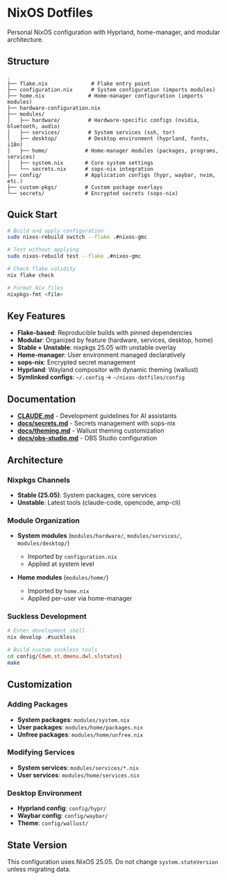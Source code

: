 # NixOS Dotfiles

Personal NixOS configuration with Hyprland, home-manager, and modular architecture.

## Structure

```
.
├── flake.nix              # Flake entry point
├── configuration.nix      # System configuration (imports modules)
├── home.nix              # Home-manager configuration (imports modules)
├── hardware-configuration.nix
├── modules/
│   ├── hardware/         # Hardware-specific configs (nvidia, bluetooth, audio)
│   ├── services/         # System services (ssh, tor)
│   ├── desktop/          # Desktop environment (hyprland, fonts, i18n)
│   ├── home/            # Home-manager modules (packages, programs, services)
│   ├── system.nix       # Core system settings
│   └── secrets.nix      # sops-nix integration
├── config/              # Application configs (hypr, waybar, nvim, etc.)
├── custom-pkgs/         # Custom package overlays
└── secrets/             # Encrypted secrets (sops-nix)
```

## Quick Start

```bash
# Build and apply configuration
sudo nixos-rebuild switch --flake .#nixos-gmc

# Test without applying
sudo nixos-rebuild test --flake .#nixos-gmc

# Check flake validity
nix flake check

# Format Nix files
nixpkgs-fmt <file>
```

## Key Features

- **Flake-based**: Reproducible builds with pinned dependencies
- **Modular**: Organized by feature (hardware, services, desktop, home)
- **Stable + Unstable**: nixpkgs 25.05 with unstable overlay
- **Home-manager**: User environment managed declaratively
- **sops-nix**: Encrypted secret management
- **Hyprland**: Wayland compositor with dynamic theming (wallust)
- **Symlinked configs**: `~/.config` → `~/nixos-dotfiles/config`

## Documentation

- **[CLAUDE.md](CLAUDE.md)** - Development guidelines for AI assistants
- **[docs/secrets.md](docs/secrets.md)** - Secrets management with sops-nix
- **[docs/theming.md](docs/theming.md)** - Wallust theming customization
- **[docs/obs-studio.md](docs/obs-studio.md)** - OBS Studio configuration

## Architecture

### Nixpkgs Channels
- **Stable (25.05)**: System packages, core services
- **Unstable**: Latest tools (claude-code, opencode, amp-cli)

### Module Organization
- **System modules** (`modules/hardware/`, `modules/services/`, `modules/desktop/`)
  - Imported by `configuration.nix`
  - Applied at system level
  
- **Home modules** (`modules/home/`)
  - Imported by `home.nix`
  - Applied per-user via home-manager

### Suckless Development
```bash
# Enter development shell
nix develop .#suckless

# Build custom suckless tools
cd config/{dwm,st,dmenu,dwl,slstatus}
make
```

## Customization

### Adding Packages
- **System packages**: `modules/system.nix`
- **User packages**: `modules/home/packages.nix`
- **Unfree packages**: `modules/home/unfree.nix`

### Modifying Services
- **System services**: `modules/services/*.nix`
- **User services**: `modules/home/services.nix`

### Desktop Environment
- **Hyprland config**: `config/hypr/`
- **Waybar config**: `config/waybar/`
- **Theme**: `config/wallust/`

## State Version

This configuration uses NixOS 25.05. Do not change `system.stateVersion` unless migrating data.
